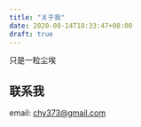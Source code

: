 ```yaml
---
title: "关于我"
date: 2020-08-14T18:33:47+08:00
draft: true
---
```


只是一粒尘埃

## 联系我

email: chy373@gmail.com
